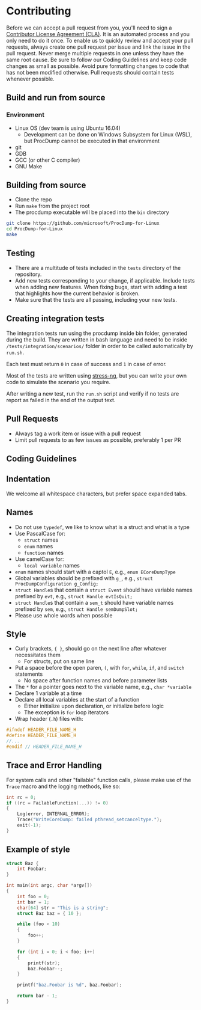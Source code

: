 # Contributing

Before we can accept a pull request from you, you'll need to sign a [Contributor License Agreement (CLA)](https://cla.microsoft.com). It is an automated process and you only need to do it once.
To enable us to quickly review and accept your pull requests, always create one pull request per issue and link the issue in the pull request. Never merge multiple requests in one unless they have the same root cause. Be sure to follow our Coding Guidelines and keep code changes as small as possible. Avoid pure formatting changes to code that has not been modified otherwise. Pull requests should contain tests whenever possible.

## Build and run from source
### Environment
* Linux OS (dev team is using Ubuntu 16.04)
  * Development can be done on Windows Subsystem for Linux (WSL), but ProcDump cannot be executed in that environment
* git
* GDB
* GCC (or other C compiler)
* GNU Make

## Building from source
* Clone the repo
* Run `make` from the project root
* The procdump executable will be placed into the `bin` directory
```sh
git clone https://github.com/microsoft/ProcDump-for-Linux
cd ProcDump-for-Linux
make
```

## Testing
* There are a multitude of tests included in the `tests` directory of the repository.  
* Add new tests corresponding to your change, if applicable. Include tests when adding new features. When fixing bugs, start with adding a test that highlights how the current behavior is broken.  
* Make sure that the tests are all passing, including your new tests.

## Creating integration tests
The integration tests run using the procdump inside bin folder, generated during the build. They are written in bash language and need to be inside `/tests/integration/scenarios/` folder in order to be called automatically by `run.sh`.

Each test must return `0` in case of success and `1` in case of error.

Most of the tests are written using [stress-ng](http://kernel.ubuntu.com/~cking/stress-ng/stress-ng.pdf "stress-ng manual"), but you can write your own code to simulate the scenario you require.

After writing a new test, run the `run.sh` script and verify if no tests are report as failed in the end of the output text.

## Pull Requests
* Always tag a work item or issue with a pull request
* Limit pull requests to as few issues as possible, preferably 1 per PR

## Coding Guidelines
## Indentation
We welcome all whitespace characters, but prefer space expanded tabs.
## Names
* Do not use `typedef`, we like to know what is a struct and what is a type
* Use PascalCase for:
  * `struct` names
  * `enum` names
  * `function` names
* Use camelCase for:
  * `local variable` names
* `enum` names should start with a captol `E`, e.g., `enum ECoreDumpType`
* Global variables should be prefixed with `g_`, e.g., `struct ProcDumpConfiguration g_Config;`
* `struct Handle`s that contain a `struct Event` should have variable names prefixed by `evt`, e.g., `struct Handle evtIsQuit;`
* `struct Handle`s that contain a `sem_t` should have variable names prefixed by `sem`, e.g., `struct Handle semDumpSlot;`
* Please use whole words when possible
## Style
* Curly brackets, `{ }`, should go on the next line after whatever necessitates them
  * For structs, put on same line
* Put a space before the open paren, `(`, with `for`, `while`, `if`, and `switch` statements
  * No space after function names and before parameter lists
* The `*` for a pointer goes next to the variable name, e.g., `char *variable`
* Declare 1 variable at a time
* Declare all local variables at the start of a function
  * Either initialize upon declaration, or initialize before logic
  * The exception is `for` loop iterators
* Wrap header (`.h`) files with:
```c
#ifndef HEADER_FILE_NAME_H
#define HEADER_FILE_NAME_H
//...
#endif // HEADER_FILE_NAME_H
```

## Trace and Error Handling
For system calls and other "failable" function calls, please make use of the `Trace` macro and the logging methods, like so:

```c
int rc = 0;
if ((rc = FailableFunction(...)) != 0)
{
    Log(error, INTERNAL_ERROR);
    Trace("WriteCoreDump: failed pthread_setcanceltype.");
    exit(-1);
}
```
## Example of style

```c
struct Baz {
    int Foobar;
}

int main(int argc, char *argv[])
{
    int foo = 0;
    int bar = 1;
    char[64] str = "This is a string";
    struct Baz baz = { 10 };

    while (foo < 10)
    {
        foo++;
    }

    for (int i = 0; i < foo; i++)
    {
        printf(str);
        baz.Foobar--;
    }

    printf("baz.Foobar is %d", baz.Foobar);

    return bar - 1;
}
```
